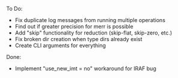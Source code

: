 To Do:

* Fix duplicate log messages from running multiple operations
* Find out if greater precision for merr is possible
* Add "skip" functionality for reduction (skip-flat, skip-zero, etc.)
* Fix broken dir creation when type dirs already exist
* Create CLI arguments for everything


Done:

* Implement "use_new_imt = no" workaround for IRAF bug
